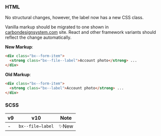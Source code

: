 ### HTML

No structural changes, however, the label now has a new CSS class.

Vanilla markup should be migrated to one shown in
[carbondesignsystem.com](https://next.carbondesignsystem.com/components/file-uploader/code)
site. React and other framework variants should reflect the change
automatically.

**New Markup**:

```html
<div class="bx--form-item">
  <strong class="bx--file--label">Account photo</strong> ...
</div>
```

**Old Markup**:

```html
<div class="bx--form-item">
  <strong class="bx--label">Account photo</strong> ...
</div>
```

### SCSS

| v9  | v10              | Note  |
| --- | ---------------- | ----- |
| -   | `bx--file—label` | ✨New |
